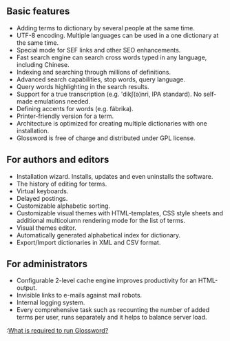 ## Basic features ##

  * Adding terms to dictionary by several people at the same time.
  * UTF-8 encoding. Multiple languages can be used in a one dictionary at the same time.
  * Special mode for SEF links and other SEO enhancements.
  * Fast search engine can search cross words typed in any language, including Chinese.
  * Indexing and searching through millions of definitions.
  * Advanced search capabilities, stop words, query language.
  * Query words highlighting in the search results.
  * Support for a true transcription (e.g. 'dikʃ(ə)nri, IPA standard). No self-made emulations needed.
  * Defining accents for words (e.g. fábrika).
  * Printer-friendly version for a term.
  * Architecture is optimized for creating multiple dictionaries with one installation.
  * Glossword is free of charge and distributed under GPL license.

## For authors and editors ##

  * Installation wizard. Installs, updates and even uninstalls the software.
  * The history of editing for terms.
  * Virtual keyboards.
  * Delayed postings.
  * Customizable alphabetic sorting.
  * Customizable visual themes with HTML-templates, CSS style sheets and additional multicolumn rendering mode for the list of terms.
  * Visual themes editor.
  * Automatically generated alphabetical index for dictionary.
  * Export/Import dictionaries in XML and CSV format.

## For administrators ##

  * Configurable 2-level cache engine improves productivity for an HTML-output.
  * Invisible links to e-mails against mail robots.
  * Internal logging system.
  * Every comprehensive task such as recounting the number of added terms per user, runs separately and it helps to balance server load.


:[What is required to run Glossword?](Requirements.md)